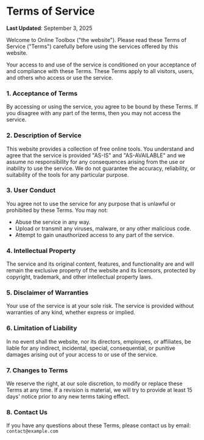 
# Terms of Service

**Last Updated**: September 3, 2025

Welcome to Online Toolbox ("the website"). Please read these Terms of Service ("Terms") carefully before using the services offered by this website.

Your access to and use of the service is conditioned on your acceptance of and compliance with these Terms. These Terms apply to all visitors, users, and others who access or use the service.

### 1. Acceptance of Terms
By accessing or using the service, you agree to be bound by these Terms. If you disagree with any part of the terms, then you may not access the service.

### 2. Description of Service
This website provides a collection of free online tools. You understand and agree that the service is provided "AS-IS" and "AS-AVAILABLE" and we assume no responsibility for any consequences arising from the use or inability to use the service. We do not guarantee the accuracy, reliability, or suitability of the tools for any particular purpose.

### 3. User Conduct
You agree not to use the service for any purpose that is unlawful or prohibited by these Terms. You may not:
- Abuse the service in any way.
- Upload or transmit any viruses, malware, or any other malicious code.
- Attempt to gain unauthorized access to any part of the service.

### 4. Intellectual Property
The service and its original content, features, and functionality are and will remain the exclusive property of the website and its licensors, protected by copyright, trademark, and other intellectual property laws.

### 5. Disclaimer of Warranties
Your use of the service is at your sole risk. The service is provided without warranties of any kind, whether express or implied.

### 6. Limitation of Liability
In no event shall the website, nor its directors, employees, or affiliates, be liable for any indirect, incidental, special, consequential, or punitive damages arising out of your access to or use of the service.

### 7. Changes to Terms
We reserve the right, at our sole discretion, to modify or replace these Terms at any time. If a revision is material, we will try to provide at least 15 days' notice prior to any new terms taking effect.

### 8. Contact Us
If you have any questions about these Terms, please contact us by email: `contact@example.com`

